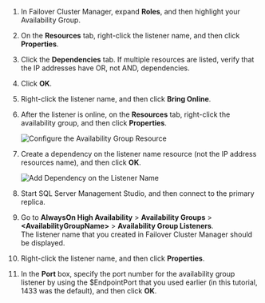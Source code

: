 1. In Failover Cluster Manager, expand **Roles**, and then highlight your Availability Group.  

2. On the **Resources** tab, right-click the listener name, and then click **Properties**.

3. Click the **Dependencies** tab. If multiple resources are listed, verify that the IP addresses have OR, not AND, dependencies.  

4. Click **OK**.

5. Right-click the listener name, and then click **Bring Online**.

6. After the listener is online, on the **Resources** tab, right-click the availability group, and then click **Properties**.
   
    ![Configure the Availability Group Resource](./media/virtual-machines-sql-server-configure-alwayson-availability-group-listener/IC678772.gif)

7. Create a dependency on the listener name resource (not the IP address resources name), and then click **OK**.
   
    ![Add Dependency on the Listener Name](./media/virtual-machines-sql-server-configure-alwayson-availability-group-listener/IC678773.gif)

8. Start SQL Server Management Studio, and then connect to the primary replica.

9. Go to **AlwaysOn High Availability** > **Availability Groups** > **\<AvailabilityGroupName\>** > **Availability Group Listeners**.  
    The listener name that you created in Failover Cluster Manager should be displayed.

10. Right-click the listener name, and then click **Properties**.

11. In the **Port** box, specify the port number for the availability group listener by using the $EndpointPort that you used earlier (in this tutorial, 1433 was the default), and then click **OK**.

